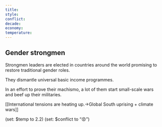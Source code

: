 ```yaml
---
title: 
style: 
conflict: 
decade: 
economy: 
temperature: 
---
```


## Gender strongmen


Strongmen leaders are elected in countries around the world promising to restore traditional gender roles.

They dismantle universal basic income programmes.

In an effort to prove their machismo, a lot of them start small-scale wars and beef up their militaries.

[[International tensions are heating up.->Global South uprising + climate wars]]

(set: $temp to 2.2) (set: $conflict to “😡”)
